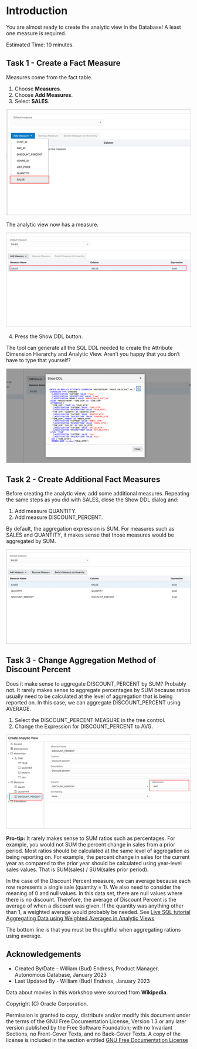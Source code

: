# Introduction

You are almost ready to create the analytic view in the Database!  A least one measure is required.

Estimated Time:  10 minutes.

## Task 1 - Create a Fact Measure

Measures come from the fact table.

1. Choose **Measures**.
2. Choose **Add Measures**.
3. Select **SALES**.

![Create Sales Measure](images/9-create-sales-measure.png)

The analytic view now has a measure.

![Create Sales Measure](images/9-sales-measure.png)

4. Press the Show DDL button.

The tool can generate all the SQL DDL needed to create the Attribute Dimension Hierarchy and Analytic View. Aren’t you happy that you don’t have to type that yourself?

![Show DDL](images/9-show-ddl-1.png)

## Task 2 - Create Additional Fact Measures

Before creating the analytic view, add some additional measures.  Repeating the same steps as you did with SALES, close the Show DDL dialog and:

1. Add measure QUANTITY.
2. Add measure DISCOUNT_PERCENT.

By default, the aggregation expression is SUM. For measures such as SALES and QUANTITY, it makes sense that those measures would be aggregated by SUM.

![Show Measures](images/9-measures-1.png)

## Task 3 - Change Aggregation Method of Discount Percent

Does it make sense to aggregate DISCOUNT\_PERCENT by SUM? Probably not. It rarely makes sense to aggregate percentages by SUM because ratios usually need to be calculated at the level of aggregation that is being reported on.  In this case, we can aggregate DISCOUNT_PERCENT using AVERAGE.

1. Select the DISCOUNT_PERCENT MEASURE in the tree control.
2. Change the Expression for DISCOUNT_PERCENT to AVG.

![Discount Percent Avg](images/9-discount-pct-avg.png)

**Pro-tip:**  It rarely makes sense to SUM ratios such as percentages. For example, you would not SUM the percent change in sales from a prior period.  Most ratios should be calculated at the same level of aggregation as being reporting on. For example, the percent change in sales for the current year as compared to the prior year should be calculated using year-level sales values.  That is SUM(sales) / SUM(sales prior period).

In the case of the Discount Percent measure, we can average because each row represents a single sale (quantity = 1).  We also need to consider the meaning of 0 and null values.  In this data set, there are null values where there is no discount. Therefore, the average of Discount Percent is the average of when a discount was given.  If the quantity was anything other than 1, a weighted average would probably be needed.  See [Live SQL tutorial Aggregating Data using Weighted Averages in Analytic Views](https://livesql.oracle.com/apex/livesql/file/tutorial_G4EG6JY9E0U6TFT2RCCLT3F1V.html)

The bottom line is that you must be thoughtful when aggregating rations using average.

## Acknowledgements

- Created By/Date - William (Bud) Endress, Product Manager, Autonomous Database, January 2023
- Last Updated By - William (Bud) Endress, January 2023

Data about movies in this workshop were sourced from **Wikipedia**.

Copyright (C)  Oracle Corporation.

Permission is granted to copy, distribute and/or modify this document
under the terms of the GNU Free Documentation License, Version 1.3
or any later version published by the Free Software Foundation;
with no Invariant Sections, no Front-Cover Texts, and no Back-Cover Texts.
A copy of the license is included in the section entitled [GNU Free Documentation License](files/gnu-free-documentation-license.txt)
